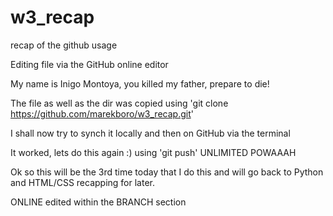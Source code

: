 # w3_recap
recap of the github usage

Editing file via the GitHub online editor

My name is Inigo Montoya, you killed my father, prepare to die!

The file as well as the dir was copied using 'git clone https://github.com/marekboro/w3_recap.git' 

I shall now try to synch it locally and then on GitHub via the terminal

It worked, lets do this again :) using 'git push'
UNLIMITED POWAAAH

Ok so this will be the 3rd time today that I do this and will go back to Python and HTML/CSS recapping for later. 

ONLINE edited within the BRANCH section



